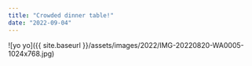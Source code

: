 ```yaml
---
title: "Crowded dinner table!"
date: "2022-09-04"
---
```


![yo yo]({{ site.baseurl }}/assets/images/2022/IMG-20220820-WA0005-1024x768.jpg)
